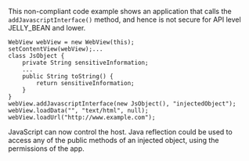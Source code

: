 
This non-compliant code example shows an application that calls the
`addJavascriptInterface()` method, and hence is not secure for API level
JELLY\_BEAN and lower.

    WebView webView = new WebView(this);
    setContentView(webView);...
    class JsObject {
        private String sensitiveInformation;
        ...
        public String toString() {
            return sensitiveInformation;
        }
    }
    webView.addJavascriptInterface(new JsObject(), "injectedObject");
    webView.loadData("", "text/html", null);
    webView.loadUrl("http://www.example.com");

JavaScript can now control the host. Java reflection could be used to
access any of the public methods of an injected object, using the
permissions of the app.
